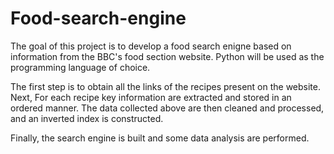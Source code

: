 # Food-search-engine

The goal of this project is to develop a food search enigne based on information from the BBC's food section website. Python will be used as the programming language of choice.

The first step is to obtain all the links of the recipes present on the website. 
Next, For each recipe key information are extracted and stored in an ordered manner. 
The data collected above are then cleaned and processed, and an inverted index is constructed.

Finally, the search engine is built and some data analysis are performed.
